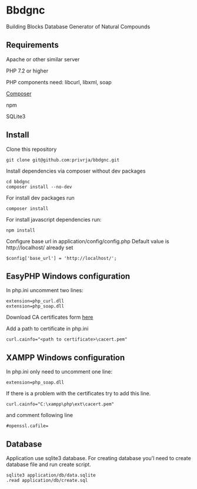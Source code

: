 # Bbdgnc
Building Blocks Database Generator of Natural Compounds

## Requirements
Apache or other similar server

PHP 7.2 or higher

PHP components need: libcurl, libxml, soap

[Composer](https://getcomposer.org/download/)

npm

SQLite3

## Install
Clone this repository
    
    git clone git@github.com:privrja/bbdgnc.git

Install dependencies via composer without dev packages

    cd bbdgnc
    composer install --no-dev

For install dev packages run

    composer install
    
For install javascript dependencies run:
    
    npm install    
    
Configure base url in application/config/config.php
Default value is http://localhost/ already set

    $config['base_url'] = 'http://localhost/';
    
## EasyPHP Windows configuration

In php.ini uncomment two lines:
    
    extension=php_curl.dll
    extension=php_soap.dll

Download CA certificates form [here](https://curl.haxx.se/docs/caextract.html)     

Add a path to certificate in php.ini

    curl.cainfo="<path to certificate>\cacert.pem"
    
## XAMPP Windows configuration

In php.ini only need to uncomment one line:

    extension=php_soap.dll
    
If there is a problem with the certificates try to add this line.

    curl.cainfo="C:\xampp\php\ext\cacert.pem"
 
and comment following line

    #openssl.cafile=

## Database

Application use sqlite3 database.
For creating database you'l need to create database file and run create script.

    sqlite3 application/db/data.sqlite
    .read application/db/create.sql


